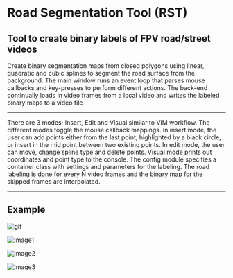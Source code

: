 # Road Segmentation Tool (RST)

## Tool to create binary labels of FPV road/street videos

Create binary segmentation maps from closed polygons using linear, quadratic and cubic splines to segment the road surface from the background. The main window runs an event loop that parses mouse callbacks and key-presses to perform different actions. The back-end continually loads in video frames from a local video and writes the labeled binary maps to a video file

---

There are 3 modes; Insert, Edit and Visual similar to VIM workflow. The different modes toggle the mouse callback mappings. In insert mode, the user can add points either from the last point, highlighted by a black circle, or insert in the mid point between two existing points. In edit mode, the user can move, change spline type and delete points. Visual mode prints out coordinates and point type to the console. The config module specifies a container class with settings and parameters for the labeling. The road labeling is done for every N video frames and the binary map for the skipped frames are interpolated.

---

## **Example**

![gif](https://i.imgur.com/YTKJCPz.gif)

![image1](https://i.imgur.com/buGHTAG.png)

![image2](https://i.imgur.com/MSgpsXX.png)

![image3](https://i.imgur.com/ALxZfjm.png)


